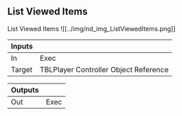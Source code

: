 ## List Viewed Items
List Viewed Items
![[../img/nd_img_ListViewedItems.png]]

|Inputs||
|--|--|
| In | Exec |
| Target | TBLPlayer Controller Object Reference |

|Outputs||
|--|--|
| Out | Exec |
